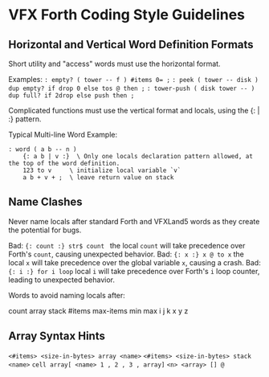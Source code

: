 # VFX Forth Coding Style Guidelines

## Horizontal and Vertical Word Definition Formats

Short utility and "access" words must use the horizontal format.

Examples:
`: empty? ( tower -- f ) #items 0= ;`
`: peek ( tower -- disk ) dup empty? if drop 0 else tos @ then ;`
`: tower-push ( disk tower -- ) dup full? if 2drop else push then ;`

Complicated functions must use the vertical format and locals, using the {: <params> | <variables> :} pattern.

Typical Multi-line Word Example:
```forth
: word ( a b -- n )
    {: a b | v :}  \ Only one locals declaration pattern allowed, at the top of the word definition.
    123 to v     \ initialize local variable `v`
    a b + v + ;  \ leave return value on stack
```

## Name Clashes

Never name locals after standard Forth and VFXLand5 words as they create the potential for bugs.

Bad: `{: count :} str$ count ` the local `count` will take precedence over Forth's `count`, causing unexpected behavior.
Bad: `{: x :} x @ to x` the local `x` will take precedence over the global variable `x`, causing a crash.
Bad: `{: i :} for i loop` local `i` will take precedence over Forth's `i` loop counter, leading to unexpected behavior. 

Words to avoid naming locals after:

count array stack #items max-items min max i j k x y z

## Array Syntax Hints

`<#items> <size-in-bytes> array <name>`
`<#items> <size-in-bytes> stack <name>`
`cell array[ <name> 1 , 2 , 3 , array]`
`<n> <array> [] @`
